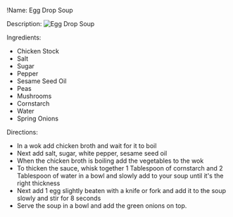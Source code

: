 !Name: Egg Drop Soup

Description:
![Egg Drop Soup](https://www.themealdb.com/images/media/meals/1529446137.jpg "Egg Drop Soup")

Ingredients:
- Chicken Stock
- Salt
- Sugar
- Pepper
- Sesame Seed Oil
- Peas
- Mushrooms
- Cornstarch
- Water
- Spring Onions

Directions:
- In a wok add chicken broth and wait for it to boil
- Next add salt, sugar, white pepper, sesame seed oil
- When the chicken broth is boiling add the vegetables to the wok
- To thicken the sauce, whisk together 1 Tablespoon of cornstarch and 2 Tablespoon of water in a bowl and slowly add to your soup until it's the right thickness
- Next add 1 egg slightly beaten with a knife or fork and add it to the soup slowly and stir for 8 seconds
- Serve the soup in a bowl and add the green onions on top.
